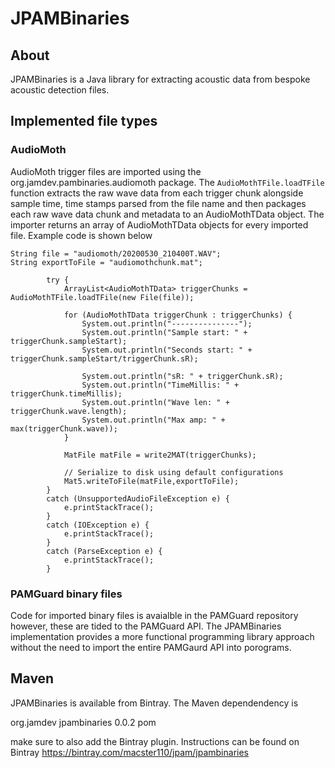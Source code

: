 # JPAMBinaries

## About
JPAMBinaries is a Java library for extracting acoustic data from bespoke acoustic detection files. 

## Implemented file types
### AudioMoth
AudioMoth trigger files are imported using the org.jamdev.pambinaries.audiomoth package. The ```AudioMothTFile.loadTFile``` function extracts the raw wave data from each trigger chunk alongside sample time, time stamps parsed from the file name and then packages each raw wave data chunk and metadata to an AudioMothTData object. The importer returns an array of AudioMothTData objects for every imported file.  Example code is shown below

```
String file = "audiomoth/20200530_210400T.WAV";
String exportToFile = "audiomothchunk.mat"; 

		try {
			ArrayList<AudioMothTData> triggerChunks = AudioMothTFile.loadTFile(new File(file));

			for (AudioMothTData triggerChunk : triggerChunks) {
				System.out.println("---------------");
				System.out.println("Sample start: " + triggerChunk.sampleStart);
				System.out.println("Seconds start: " + triggerChunk.sampleStart/triggerChunk.sR);

				System.out.println("sR: " + triggerChunk.sR);
				System.out.println("TimeMillis: " + triggerChunk.timeMillis);
				System.out.println("Wave len: " + triggerChunk.wave.length);
				System.out.println("Max amp: " + max(triggerChunk.wave));
			}
			
			MatFile matFile = write2MAT(triggerChunks); 
			
			// Serialize to disk using default configurations
			Mat5.writeToFile(matFile,exportToFile);
		} 
		catch (UnsupportedAudioFileException e) {
			e.printStackTrace();
		} 
		catch (IOException e) {
			e.printStackTrace();
		} 
		catch (ParseException e) {
			e.printStackTrace();
		} 
```


### PAMGuard binary files
Code for imported binary files is avaialble in the PAMGuard repository however, these are tided to the PAMGuard API. The JPAMBinaries implementation provides a more functional programming library approach without the need to import the entire PAMGaurd API into porograms. 

## Maven
JPAMBinaries is available from Bintray. The Maven dependendency is

<dependency>
  <groupId>org.jamdev</groupId>
  <artifactId>jpambinaries</artifactId>
  <version>0.0.2</version>
  <type>pom</type>
</dependency>

make sure to also add the Bintray plugin. Instructions can be found on Bintray https://bintray.com/macster110/jpam/jpambinaries


